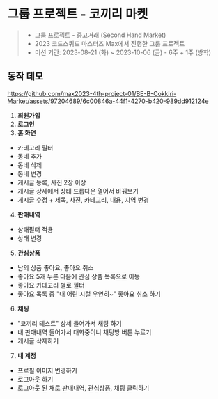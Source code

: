 # 그룹 프로젝트 - 코끼리 마켓 

> - 그룹 프로젝트 - 중고거래 (Second Hand Market) 
> - 2023 코드스쿼드 마스터즈 Max에서 진행한 그룹 프로젝트
> - 미션 기간: 2023-08-21 (화) ~ 2023-10-06 (금) - 6주 + 1주 (방학)

## 동작 데모

https://github.com/max2023-4th-project-01/BE-B-Cokkiri-Market/assets/97204689/6c00846a-44f1-4270-b420-989dd912124e

1. **회원가입**
2. **로그인**
3. **홈 화면**
- 카테고리 필터
- 동네 추가
- 동네 삭제
- 동네 변경
- 게시글 등록, 사진 2장 이상
- 게시글 상세에서 상태 드롭다운 열어서 바꿔보기
- 게시글 수정 + 제목, 사진, 카테고리, 내용, 지역 변경
4. **판매내역**
- 상태필터 적용
- 상태 변경
5. **관심상품**
- 남의 상품 좋아요, 좋아요 취소
- 좋아요 5개 누른 다음에 관심 상품 목록으로 이동
- 좋아요 카테고리 별로 필터
- 좋아요 목록 중 "내 어린 시절 우연히~" 좋아요 취소 하기
6. **채팅**
- "코끼리 테스트" 상세 들어가서 채팅 하기
- 내 판매내역 들어가서 대화중이니 채팅방 버튼 누르기
- 게시글 삭제하기
7. **내 계정**
- 프로필 이미지 변경하기
- 로그아웃 하기
- 로그아웃 된 채로 판매내역, 관심상품, 채팅 클릭하기
